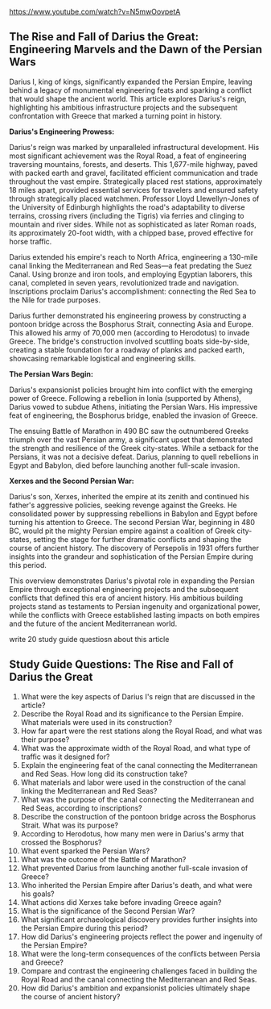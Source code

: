 https://www.youtube.com/watch?v=N5mwOovpetA

## The Rise and Fall of Darius the Great: Engineering Marvels and the Dawn of the Persian Wars

Darius I, king of kings, significantly expanded the Persian Empire, leaving behind a legacy of monumental engineering feats and sparking a conflict that would shape the ancient world.  This article explores Darius's reign, highlighting his ambitious infrastructure projects and the subsequent confrontation with Greece that marked a turning point in history.

**Darius's Engineering Prowess:**

Darius's reign was marked by unparalleled infrastructural development.  His most significant achievement was the Royal Road, a feat of engineering traversing mountains, forests, and deserts.  This 1,677-mile highway, paved with packed earth and gravel, facilitated efficient communication and trade throughout the vast empire.  Strategically placed rest stations, approximately 18 miles apart, provided essential services for travelers and ensured safety through strategically placed watchmen.  Professor Lloyd Llewellyn-Jones of the University of Edinburgh highlights the road's adaptability to diverse terrains, crossing rivers (including the Tigris) via ferries and clinging to mountain and river sides.  While not as sophisticated as later Roman roads, its approximately 20-foot width, with a chipped base, proved effective for horse traffic.

Darius extended his empire's reach to North Africa, engineering a 130-mile canal linking the Mediterranean and Red Seas—a feat predating the Suez Canal.  Using bronze and iron tools, and employing Egyptian laborers, this canal, completed in seven years, revolutionized trade and navigation.  Inscriptions proclaim Darius's accomplishment: connecting the Red Sea to the Nile for trade purposes.

Darius further demonstrated his engineering prowess by constructing a pontoon bridge across the Bosphorus Strait, connecting Asia and Europe.  This allowed his army of 70,000 men (according to Herodotus) to invade Greece.  The bridge's construction involved scuttling boats side-by-side, creating a stable foundation for a roadway of planks and packed earth, showcasing remarkable logistical and engineering skills.

**The Persian Wars Begin:**

Darius's expansionist policies brought him into conflict with the emerging power of Greece.  Following a rebellion in Ionia (supported by Athens), Darius vowed to subdue Athens, initiating the Persian Wars. His impressive feat of engineering, the Bosphorus bridge, enabled the invasion of Greece.

The ensuing Battle of Marathon in 490 BC saw the outnumbered Greeks triumph over the vast Persian army, a significant upset that demonstrated the strength and resilience of the Greek city-states.  While a setback for the Persians, it was not a decisive defeat. Darius, planning to quell rebellions in Egypt and Babylon, died before launching another full-scale invasion.

**Xerxes and the Second Persian War:**

Darius's son, Xerxes, inherited the empire at its zenith and continued his father's aggressive policies, seeking revenge against the Greeks.  He consolidated power by suppressing rebellions in Babylon and Egypt before turning his attention to Greece.  The second Persian War, beginning in 480 BC, would pit the mighty Persian empire against a coalition of Greek city-states, setting the stage for further dramatic conflicts and shaping the course of ancient history.  The discovery of Persepolis in 1931 offers further insights into the grandeur and sophistication of the Persian Empire during this period.


This overview demonstrates Darius's pivotal role in expanding the Persian Empire through exceptional engineering projects and the subsequent conflicts that defined this era of ancient history.  His ambitious building projects stand as testaments to Persian ingenuity and organizational power, while the conflicts with Greece established lasting impacts on both empires and the future of the ancient Mediterranean world.

write 20 study guide questiosn about this article

## Study Guide Questions: The Rise and Fall of Darius the Great

1. What were the key aspects of Darius I's reign that are discussed in the article?
2. Describe the Royal Road and its significance to the Persian Empire.  What materials were used in its construction?
3. How far apart were the rest stations along the Royal Road, and what was their purpose?
4.  What was the approximate width of the Royal Road, and what type of traffic was it designed for?
5. Explain the engineering feat of the canal connecting the Mediterranean and Red Seas.  How long did its construction take?
6. What materials and labor were used in the construction of the canal linking the Mediterranean and Red Seas?
7.  What was the purpose of the canal connecting the Mediterranean and Red Seas, according to inscriptions?
8. Describe the construction of the pontoon bridge across the Bosphorus Strait.  What was its purpose?
9.  According to Herodotus, how many men were in Darius's army that crossed the Bosphorus?
10. What event sparked the Persian Wars?
11. What was the outcome of the Battle of Marathon?
12. What prevented Darius from launching another full-scale invasion of Greece?
13. Who inherited the Persian Empire after Darius's death, and what were his goals?
14. What actions did Xerxes take before invading Greece again?
15. What is the significance of the Second Persian War?
16. What significant archaeological discovery provides further insights into the Persian Empire during this period?
17.  How did Darius's engineering projects reflect the power and ingenuity of the Persian Empire?
18. What were the long-term consequences of the conflicts between Persia and Greece?
19.  Compare and contrast the engineering challenges faced in building the Royal Road and the canal connecting the Mediterranean and Red Seas.
20.  How did Darius's ambition and expansionist policies ultimately shape the course of ancient history?
